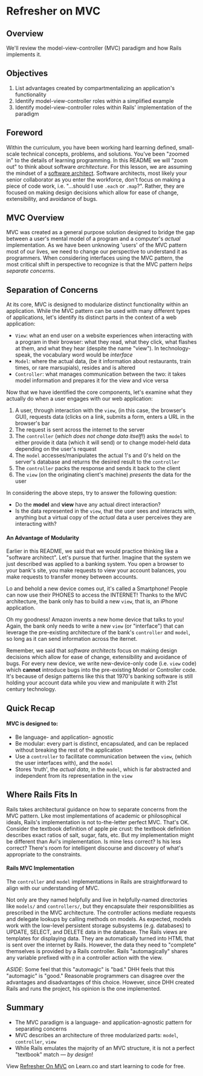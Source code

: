 # Refresher on MVC

## Overview

We'll review the model-view-controller (MVC) paradigm and how Rails implements
it.

## Objectives

1.  List advantages created by compartmentalizing an application's functionality
2.  Identify model-view-controller roles within a simplified example
3.  Identify model-view-controller roles within Rails' implementation of the paradigm

## Foreword

Within the curriculum, you have been working hard learning defined, small-scale
technical concepts, problems, and solutions. You've been "zoomed in" to the
details of learning programming. In this README we will "zoom out" to think
about software _architecture_. For this lesson, we are assuming the mindset of
a [software architect][software_architect]. Software architects, most likely
your senior collaborator as you enter the workforce, don't focus on making a
piece of code work, i.e. "...should I use `.each` or `.map`?". Rather, they are
focused on making design decisions which allow for ease of change,
extensibility, and avoidance of bugs.

## MVC Overview

MVC was created as a general purpose solution designed to bridge the gap
between a user's mental model of a program and a computer's _actual_
implementation. As we have been unknowing 'users' of the MVC pattern most of
our lives, we need to change our perspective to understand it as programmers.
When considering interfaces using the MVC pattern, the most critical shift in
perspective to recognize is that the MVC pattern _helps separate concerns_.

## Separation of Concerns

At its core, MVC is designed to modularize distinct functionality within an
application. While the MVC pattern can be used with many different types of
applications, let's identify its distinct parts in the context of a web
application:

- `View`: what an end user on a website experiences when interacting with
  a program in their browser: what they read, what they click, what flashes
  at them, and what they hear (despite the name "view"). In technology-speak, the
  vocabulary word would be _interface_
- `Model`: where the actual data, (be it information about restaurants,
  train times, or rare marsupials), resides and is altered
- `Controller`: what manages communication between the two: it takes
  model information and prepares it for the view and vice versa

Now that we have identified the core components, let's examine what they
actually do when a user engages with our web application:

1.  A user, through interaction with the `view`, (in this case, the browser's GUI),
    requests data (clicks on a link, submits a form, enters a URL in the browser's
    bar
2.  The request is sent across the internet to the server
3.  The `controller` (_which does not change data itself!_) asks the `model` to
    either provide it data (which it will send) or to change model-held data
    depending on the user's request
4.  The `model` accesses/manipulates the actual 1's and 0's held on the server's
    database and returns the desired result to the `controller`
5.  The `controller` packs the response and sends it back to the client
6.  The `view` (on the originating client's machine) _presents_ the data for the
    user

In considering the above steps, try to answer the following question:

- Do the **model** and **view** have any actual direct interaction?
- Is the data represented in the `view`, that the user sees and interacts with,
  anything but a virtual copy of the _actual_ data a user perceives they are
  interacting with?

#### An Advantage of Modularity

Earlier in this README, we said that we would practice thinking like a
"software architect". Let's pursue that further. Imagine that the system we
just described was applied to a banking system. You open a browser to your
bank's site, you make requests to view your account balances, you make requests
to transfer money between accounts.

Lo and behold a new device comes out, it's called a Smartphone! People can now
use their PHONES to access the INTERNET! Thanks to the MVC architecture, the
bank only has to build a new `view`, that is, an iPhone application.

Oh my goodness! Amazon invents a new home device that talks to you! Again, the
bank only needs to write a new `view` (or "interface") that can leverage the
pre-existing architecture of the bank's `controller` and `model`, so long as it
can send information across the iternet.

Remember, we said that _software architects_ focus on making design decisions
which allow for ease of change, extensibility and avoidance of bugs. For every
new device, we write new-device-only code (i.e. `view` code) which **cannot**
introduce bugs into the pre-existing Model or Controller code. It's because of
design patterns like this that 1970's banking software is still holding your
account data while you view and manipulate it with 21st century technology.

## Quick Recap

#### MVC is designed to:

- Be language- and application- agnostic
- Be modular: every part is distinct, encapsulated, and can be replaced without
  breaking the rest of the application
- Use a `controller` to facilitate communication between the `view`, (which the
  user interfaces with), and the `model`
- Stores 'truth', the _actual data_, in the `model`, which is far abstracted and
  independent from its representation in the `view`

## Where Rails Fits In

Rails takes architectural guidance on how to separate concerns from the MVC
pattern. Like most implementations of academic or philosophical ideals, Rails's
implementation is not to-the-letter perfect MVC. That's OK. Consider the
textbook definition of apple pie crust: the textbook definition describes exact
ratios of salt, sugar, fats, etc. But my implementation might be different than
Avi's implementation. Is mine less correct? Is his less correct? There's room
for intelligent discourse and discovery of what's appropriate to the
constraints.

#### Rails MVC Implementation

The `controller` and `model` implementations in Rails are straightforward to align with our understanding of MVC.

Not only are they named helpfully and live in helpfully-named directories like
`models/` and `controllers/`, but they encapsulate their responsibilities as
prescribed in the MVC architecture. The controller actions mediate requests and
delegate lookups by calling methods on models. As expected, models work with the
low-level persistent storage subsystems (e.g. databases) to UPDATE, SELECT, and
DELETE data in the database. The Rails views are templates for displaying data.
They are automatically turned into HTML that is sent over the internet by Rails.
However, the data they need to "complete" themselves is provided by a Rails
controller. Rails "automagically" shares any variable prefixed with `@` in a
controller action with the view.

_ASIDE_: Some feel that this "automagic" is "bad." DHH feels that this
"automagic" is "good." Reasonable programmers can disagree over the advantages
and disadvantages of this choice. However, since DHH created Rails and runs the
project, his opinion is the one implemented.

## Summary

- The MVC paradigm is a language- and application-agnostic pattern for separating
  concerns
- MVC describes an architecture of three modularized parts: `model`, `controller`,
  `view`
- While Rails emulates the majority of an MVC structure, it is not a perfect
  "textbook" match &mdash; _by design_!

<p data-visibility='hidden'>View <a href='https://learn.co/lessons/refresher-on-mvc'>Refresher On MVC</a> on Learn.co and start learning to code for free.</p>

[software_architect]: https://en.wikipedia.org/wiki/Software_architecture
